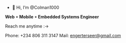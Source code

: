 - 👋 Hi, I’m @Colman1000

**Web ∘ Mobile ∘ Embedded Systems Engineer**

Reach me anytime :->

Phone: +234 806 311 3147
Mail: engerterseer@gmail.com
